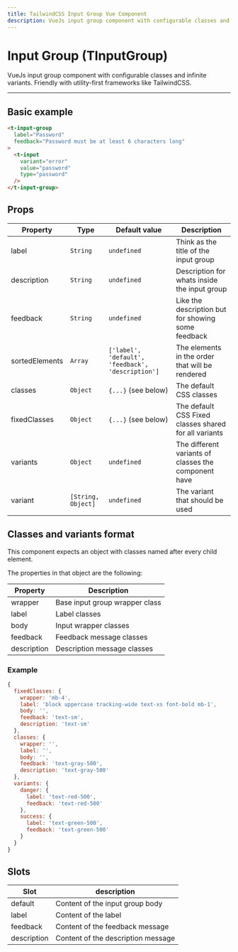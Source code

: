 ```yaml
---
title: TailwindCSS Input Group Vue Component
description: VueJs input group component with configurable classes and variants. Friendly with utility-first frameworks like TailwindCSS.
---
```


# Input Group (TInputGroup)

VueJs input group component with configurable classes and infinite variants. Friendly with utility-first frameworks like TailwindCSS.

<t-input-group-playground></t-input-group-playground>

<hr>


## Basic example

```html
<t-input-group
  label="Password"
  feedback="Password must be at least 6 characters long"
>
  <t-input
    variant="error"
    value="password"
    type="password"
  />
</t-input-group>
```

<preview>
  <t-input-group label="Password" feedback="Password must be at least 6 characters long" variant="error">
    <t-input variant="error" value="password" type="password"></t-input>
  </t-input-group>
</preview>

## Props

| Property       | Type               | Default value                                     | Description                                           |
| -------------- | ------------------ | ------------------------------------------------- | ----------------------------------------------------- |
| label          | `String`           | `undefined`                                       | Think as the title of the input group                 |
| description    | `String`           | `undefined`                                       | Description for whats inside the input group          |
| feedback       | `String`           | `undefined`                                       | Like the description but for showing some feedback    |
| sortedElements | `Array`            | `['label', 'default', 'feedback', 'description']` | The elements in the order that will be rendered       |
| classes        | `Object`           | `{...}`  (see below)                              | The default CSS classes                               |
| fixedClasses   | `Object`           | `{...}`  (see below)                              | The default CSS Fixed classes shared for all variants |
| variants       | `Object`           | `undefined`                                       | The different variants of classes the component have  |
| variant        | `[String, Object]` | `undefined`                                       | The variant that should be used                       |


## Classes and variants format

This component expects an object with classes named after every child element.

The properties in that object are the following:

| Property    | Description                    |
| ----------- | ------------------------------ |
| wrapper     | Base input group wrapper class |
| label       | Label classes                  |
| body        | Input wrapper classes          |
| feedback    | Feedback message classes       |
| description | Description message classes   |

### Example

```js
{
  fixedClasses: {
    wrapper: 'mb-4',
    label: 'block uppercase tracking-wide text-xs font-bold mb-1',
    body: '',
    feedback: 'text-sm',
    description: 'text-sm'
  },
  classes: {
    wrapper: '',
    label: '',
    body: '',
    feedback: 'text-gray-500',
    description: 'text-gray-500'
  },
  variants: {
    danger: {
      label: 'text-red-500',
      feedback: 'text-red-500'
    },
    success: {
      label: 'text-green-500',
      feedback: 'text-green-500'
    }
  }
}
```

## Slots

| Slot        | description                        |
| ----------- | ---------------------------------- |
| default     | Content of the input group body    |
| label       | Content of the label               |
| feedback    | Content of the feedback message    |
| description | Content of the description message |

